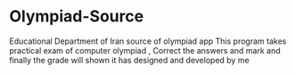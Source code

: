 # Olympiad-Source
Educational Department of Iran
source of olympiad app
This program takes practical  exam of  computer olympiad   , Correct the answers and mark and finally  the grade will shown
it has designed and developed by me
